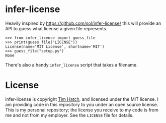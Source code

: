 # infer-license

Heavily inspired by https://github.com/sol/infer-license/ this will provide an
API to guess what license a given file represents.

```
>>> from infer_license import guess_file
>>> print(guess_file("LICENSE"))
License(name='MIT License', shortname='MIT')
>>> guess_file("setup.py")
None
```

There's also a handy `infer_license` script that takes a filename.


# License

infer-license is copyright [Tim Hatch](http://timhatch.com/), and licensed under
the MIT license.  I am providing code in this repository to you under an open
source license.  This is my personal repository; the license you receive to
my code is from me and not from my employer. See the `LICENSE` file for details.
